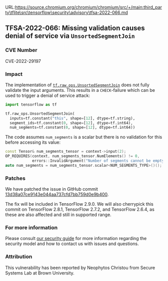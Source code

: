 URL:https://source.chromium.org/chromium/chromium/src/+/main:third_party\tflite\src\tensorflow\security\advisory\tfsa-2022-066.md
## TFSA-2022-066: Missing validation causes denial of service via `UnsortedSegmentJoin`

### CVE Number
CVE-2022-29197

### Impact
The implementation of [`tf.raw_ops.UnsortedSegmentJoin`](https://github.com/tensorflow/tensorflow/blob/f3b9bf4c3c0597563b289c0512e98d4ce81f886e/tensorflow/core/kernels/unsorted_segment_join_op.cc#L92-L95) does not fully validate the input arguments. This results in a `CHECK`-failure which can be used to trigger a denial of service attack:

```python
import tensorflow as tf

tf.raw_ops.UnsortedSegmentJoin(
  inputs=tf.constant("this", shape=[12], dtype=tf.string),
  segment_ids=tf.constant(0, shape=[12], dtype=tf.int64),
  num_segments=tf.constant(0, shape=[12], dtype=tf.int64))
```

The code assumes `num_segments` is a scalar but there is no validation for this before accessing its value:

```cc
const Tensor& num_segments_tensor = context->input(2);
OP_REQUIRES(context, num_segments_tensor.NumElements() != 0,
            errors::InvalidArgument("Number of segments cannot be empty."));
auto num_segments = num_segments_tensor.scalar<NUM_SEGMENTS_TYPE>()();
```

### Patches
We have patched the issue in GitHub commit [13d38a07ce9143e044aa737cfd7bb759d0e9b400](https://github.com/tensorflow/tensorflow/commit/13d38a07ce9143e044aa737cfd7bb759d0e9b400).

The fix will be included in TensorFlow 2.9.0. We will also cherrypick this commit on TensorFlow 2.8.1, TensorFlow 2.7.2, and TensorFlow 2.6.4, as these are also affected and still in supported range.

### For more information
Please consult [our security guide](https://github.com/tensorflow/tensorflow/blob/master/SECURITY.md) for more information regarding the security model and how to contact us with issues and questions.

### Attribution
This vulnerability has been reported by Neophytos Christou from Secure Systems Lab at Brown University.
